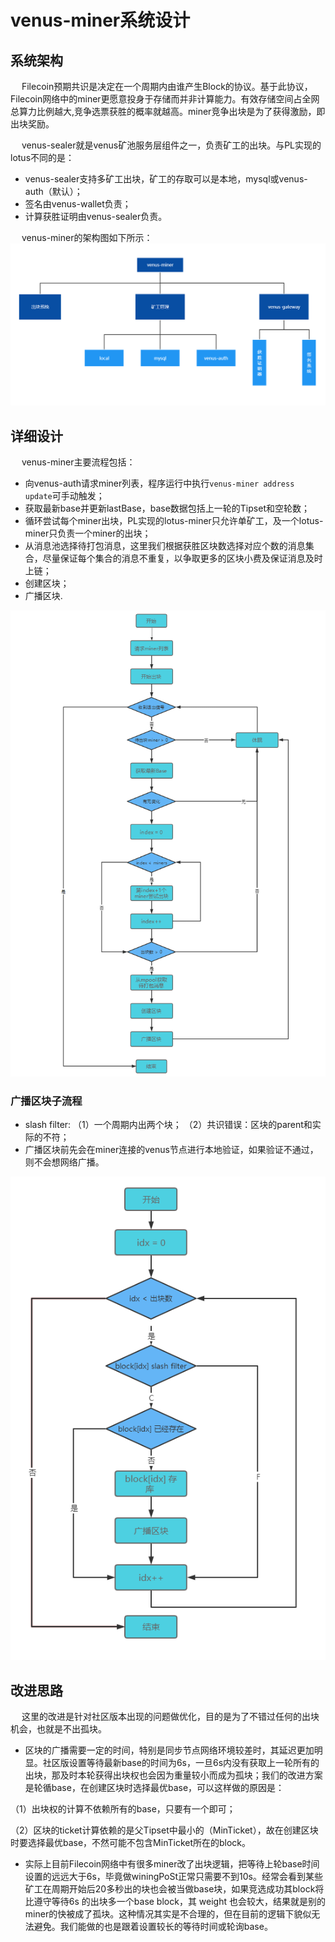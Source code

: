 # venus-miner系统设计

## 系统架构

 &ensp;&ensp; Filecoin预期共识是决定在一个周期内由谁产生Block的协议。基于此协议，Filecoin网络中的miner更愿意投身于存储而并非计算能力。有效存储空间占全网总算力比例越大,竞争选票获胜的概率就越高。miner竞争出块是为了获得激励，即出块奖励。

 &ensp;&ensp; venus-sealer就是venus矿池服务层组件之一，负责矿工的出块。与PL实现的lotus不同的是：
 
 - venus-sealer支持多矿工出块，矿工的存取可以是本地，mysql或venus-auth（默认）；
 - 签名由venus-wallet负责；
 - 计算获胜证明由venus-sealer负责。
 
  &ensp;&ensp; venus-miner的架构图如下所示：
![venus-miner](../../.vuepress/public/venus-miner-arch.png)

## 详细设计

 &ensp;&ensp; venus-miner主要流程包括：
 
 - 向venus-auth请求miner列表，程序运行中执行`venus-miner address update`可手动触发；
 - 获取最新base并更新lastBase，base数据包括上一轮的Tipset和空轮数；
 - 循环尝试每个miner出块，PL实现的lotus-miner只允许单矿工，及一个lotus-miner只负责一个miner的出块；
 - 从消息池选择待打包消息，这里我们根据获胜区块数选择对应个数的消息集合，尽量保证每个集合的消息不重复，以争取更多的区块小费及保证消息及时上链；
 - 创建区块；
 - 广播区块.
 
 ![venus-miner](../../.vuepress/public/venus-miner-main-progress.png)
 
 ### 广播区块子流程
 
 - slash filter: （1）一个周期内出两个块； （2）共识错误：区块的parent和实际的不符；
 - 广播区块前先会在miner连接的venus节点进行本地验证，如果验证不通过，则不会想网络广播。
 
 ![venus-miner](../../.vuepress/public/venus-miner-submit-block.png)

## 改进思路

 &ensp;&ensp; 这里的改进是针对社区版本出现的问题做优化，目的是为了不错过任何的出块机会，也就是不出孤块。
 
- 区块的广播需要一定的时间，特别是同步节点网络环境较差时，其延迟更加明显。社区版设置等待最新base的时间为6s，一旦6s内没有获取上一轮所有的出块，那及时本轮获得出块权也会因为重量较小而成为孤块；我们的改进方案是轮循base，在创建区块时选择最优base，可以这样做的原因是：

（1）出块权的计算不依赖所有的base，只要有一个即可；

（2）区块的ticket计算依赖的是父Tipset中最小的（MinTicket），故在创建区块时要选择最优base，不然可能不包含MinTicket所在的block。

- 实际上目前Filecoin网络中有很多miner改了出块逻辑，把等待上轮base时间设置的远远大于6s，毕竟做winingPoSt正常只需要不到10s。经常会看到某些矿工在周期开始后20多秒出的块也会被当做base块，如果竞选成功其block将比遵守等待6s
的出块多一个base block，其 weight 也会较大，结果就是别的miner的快被成了孤块。这种情况其实是不合理的，但在目前的逻辑下貌似无法避免。我们能做的也是跟着设置较长的等待时间或轮询base。

